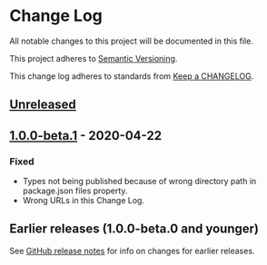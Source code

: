# Change Log

All notable changes to this project will be documented in this file.

This project adheres to [Semantic Versioning](https://semver.org).

This change log adheres to standards from [Keep a CHANGELOG](https://keepachangelog.com).

## [Unreleased]

## [1.0.0-beta.1] - 2020-04-22

### Fixed
- Types not being published because of wrong directory path in package.json files property.
- Wrong URLs in this Change Log.

## Earlier releases (1.0.0-beta.0 and younger)
See [GitHub release notes](https://github.com/codistica/codistica-js/releases?after=@codistica/browser@1.0.0-beta.1)
for info on changes for earlier releases.

[Unreleased]: https://github.com/codistica/codistica-js/compare/@codistica/browser@1.0.0-beta.1...HEAD
[1.0.0-beta.1]: https://github.com/codistica/codistica-js/compare/@codistica/browser@1.0.0-beta.0...@codistica/browser@1.0.0-beta.1
